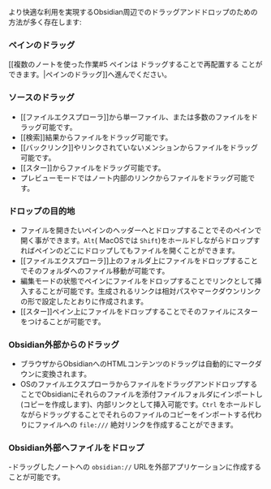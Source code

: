 より快適な利用を実現するObsidian周辺でのドラッグアンドドロップのための方法が多く存在します:

### ペインのドラッグ

[[複数のノートを使った作業#5 ペインは ドラッグすることで再配置する ことができます。|ペインのドラッグ]]へ進んでください。

### ソースのドラッグ

- [[ファイルエクスプローラ]]から単一ファイル、または多数のファイルをドラッグ可能です。
- [[検索]]結果からファイルをドラッグ可能です。
- [[バックリンク]]やリンクされていないメンションからファイルをドラッグ可能です。
- [[スター]]からファイルをドラッグ可能です。
- プレビューモードではノート内部のリンクからファイルをドラッグ可能です。

### ドロップの目的地

- ファイルを開きたいペインのヘッダーへとドロップすることでそのペインで開く事ができます。`Alt`( MacOSでは `Shift`)をホールドしながらドロップすればペインのどこにドロップしてもファイルを開くことができます。
- [[ファイルエクスプローラ]]上のフォルダ上にファイルをドロップすることでそのフォルダへのファイル移動が可能です。
- 編集モードの状態でペインにファイルをドロップすることでリンクとして挿入することが可能です。生成されるリンクは相対パスやマークダウンリンクの形で設定したとおりに作成されます。
- [[スター]]ペイン上にファイルをドロップすることでそのファイルにスターをつけることが可能です。

### Obsidian外部からのドラッグ

- ブラウザからObsidianへのHTMLコンテンツのドラッグは自動的にマークダウンに変換されます。
- OSのファイルエクスプローラからファイルをドラッグアンドドロップすることでObsidianにそれらのファイルを添付ファイルフォルダにインポートし(コピーを作成します)、内部リンクとして挿入可能です。`Ctrl` をホールドしながらドラッグすることでそれらのファイルのコピーをインポートする代わりにファイルへの `file:///` 絶対リンクを作成することができます。

### Obsidian外部へファイルをドロップ

-ドラッグしたノートへの `obsidian://` URLを外部アプリケーションに作成することが可能です。
